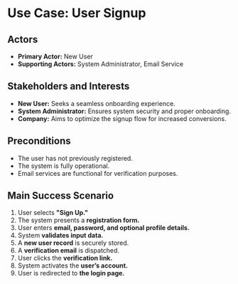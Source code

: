 # Use Case: User Signup

## **Actors**
- **Primary Actor:** New User
- **Supporting Actors:** System Administrator, Email Service

## **Stakeholders and Interests**
- **New User:** Seeks a seamless onboarding experience.
- **System Administrator:** Ensures system security and proper onboarding.
- **Company:** Aims to optimize the signup flow for increased conversions.

## **Preconditions**
- The user has not previously registered.
- The system is fully operational.
- Email services are functional for verification purposes.

## **Main Success Scenario**
1. User selects **"Sign Up."**
2. The system presents a **registration form.**
3. User enters **email, password, and optional profile details.**
4. System **validates input data.**
5. A **new user record** is securely stored.
6. A **verification email** is dispatched.
7. User clicks the **verification link.**
8. System activates the **user’s account.**
9. User is redirected to **the login page.**